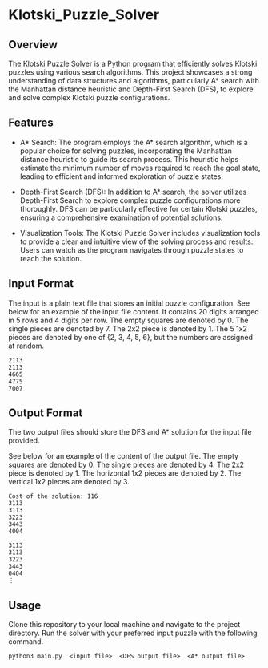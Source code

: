# Klotski_Puzzle_Solver

## Overview
The Klotski Puzzle Solver is a Python program that efficiently solves Klotski puzzles using various search algorithms. This project showcases a strong understanding of data structures and algorithms, particularly A* search with the Manhattan distance heuristic and Depth-First Search (DFS), to explore and solve complex Klotski puzzle configurations.

## Features
* A* Search: The program employs the A* search algorithm, which is a popular choice for solving puzzles, incorporating the Manhattan distance heuristic to guide its search process. This heuristic helps estimate the minimum number of moves required to reach the goal state, leading to efficient and informed exploration of puzzle states.

* Depth-First Search (DFS): In addition to A* search, the solver utilizes Depth-First Search to explore complex puzzle configurations more thoroughly. DFS can be particularly effective for certain Klotski puzzles, ensuring a comprehensive examination of potential solutions.

* Visualization Tools: The Klotski Puzzle Solver includes visualization tools to provide a clear and intuitive view of the solving process and results. Users can watch as the program navigates through puzzle states to reach the solution.

## Input Format
The input is a plain text file that stores an initial puzzle configuration. See below for an example of the input file content. It contains 20 digits arranged in 5 rows and 4 digits per row. The empty squares are denoted by 0. The single pieces are denoted by 7. The 2x2 piece is denoted by 1. The 5 1x2 pieces are denoted by one of {2, 3, 4, 5, 6}, but the numbers are assigned at random.
```
2113
2113
4665
4775
7007
```
## Output Format
The two output files should store the DFS and A* solution for the input file provided.

See below for an example of the content of the output file. The empty squares are denoted by 0. The single pieces are denoted by 4. The 2x2 piece is denoted by 1. The horizontal 1x2 pieces are denoted by 2. The vertical 1x2 pieces are denoted by 3.
```
Cost of the solution: 116
3113
3113
3223
3443
4004

3113
3113
3223
3443
0404
⋮
```
## Usage
Clone this repository to your local machine and navigate to the project directory. Run the solver with your preferred input puzzle with the following command.
```
python3 main.py  <input file>  <DFS output file>  <A* output file>
```
